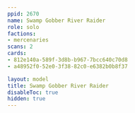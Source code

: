 ```yaml
---
ppid: 2670
name: Swamp Gobber River Raider
role: solo
factions:
- mercenaries
scans: 2
cards:
- 812e140a-589f-3d8b-b967-7bcc640c70d8
- a48952f0-52e0-3f38-82c0-e6382b0b8f37

layout: model
title: Swamp Gobber River Raider
disableToc: true
hidden: true
---
```

